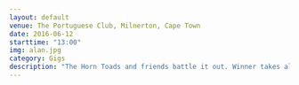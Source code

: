 ```yaml
---
layout: default
venue: The Portuguese Club, Milnerton, Cape Town
date: 2016-06-12
starttime: "13:00"
img: alan.jpg
category: Gigs
description: "The Horn Toads and friends battle it out. Winner takes all. <br/> For bookings call: 061 490 1694"
---
```

